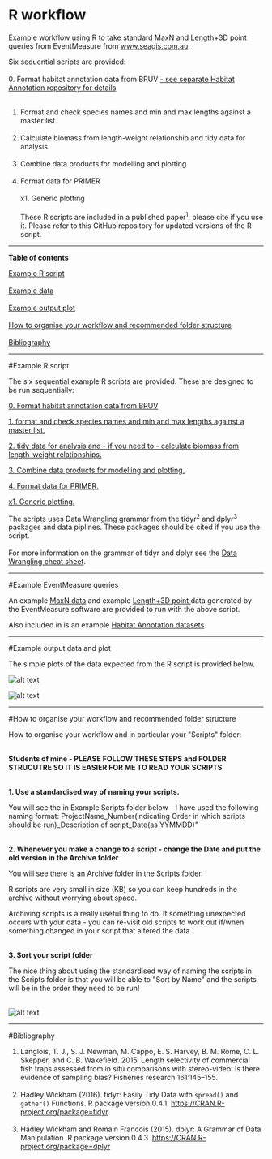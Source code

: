# R workflow 
Example workflow using R to take standard MaxN and Length+3D point queries from EventMeasure from www.seagis.com.au.

Six sequential scripts are provided:<br></br>
0. Format habitat annotation data from BRUV <a href="https://github.com/TimLanglois/HabitatAnnotation">- see separate Habitat Annotation repository for details</a><br></br>
1. Format and check species names and min and max lengths against a master list.<br></br>
2. Calculate biomass from length-weight relationship and tidy data for analysis.<br></br>
3. Combine data products for modelling and plotting<br></br>
4. Format data for PRIMER<br></br>
x1. Generic plotting
<br></br>
These R scripts are included in a published paper<sup>1</sup>, please cite if you use it.
Please refer to this GitHub repository for updated versions of the R script.

<HR>
</HR>

<b>Table of contents</b>

[Example R script](#method)<br></br>
[Example data](#transectmeasure-example)<br></br>
[Example output plot](#output-example)<br></br>
[How to organise your workflow and recommended folder structure](#introduction)<br></br>
[Bibliography](#bibliography)

<HR>
</HR>

#<a name="method"></a>Example R script

The six sequential example R scripts are provided. These are designed to be run sequentially:

<a href="https://github.com/TimLanglois/Stereo-or-mono-video-annotation-workflows/blob/master/x_ExampleR_0_HabitatAnnotation_Format.and.write.data_160919.R">0. Format habitat annotation data from BRUV </a>

<a href="https://github.com/TimLanglois/Stereo-or-mono-video-annotation-workflows/blob/master/x_ExampleR_1_Format%20and%20Check.data_160925.R">1. format and check species names and min and max lengths against a master list.</a>

<a href="https://github.com/TimLanglois/Stereo-or-mono-video-annotation-workflows/blob/master/x_ExampleR_2_Tidy%20data%20for%20analysis%20including%20CalcBiomass_160925.R">2. tidy data for analysis and  - if you need to - calculate biomass from length-weight relationships.</a>

<a href="https://github.com/TimLanglois/Stereo-or-mono-video-annotation-workflows/blob/master/x_ExampleR_3_CombineDataProducts%2BHabitat.and.summarise_160824.R">3. Combine data products for modelling and plotting.</a>

<a href="https://github.com/TimLanglois/Stereo-or-mono-video-annotation-workflows/blob/master/x_ExampleR_4_Format.for.PRIMER.R">4. Format data for PRIMER.</a>

<a href="https://github.com/TimLanglois/Stereo-or-mono-video-annotation-workflows/blob/master/x_ExampleR_x1_generic.univariate.plotting_160927.R">x1. Generic plotting.</a>



The scripts uses Data Wrangling grammar from the tidyr<sup>2</sup> and dplyr<sup>3</sup> packages and data piplines. These packages should be cited if you use the script.<br></br>
For more information on the grammar of tidyr and dplyr see the <a href="https://www.rstudio.com/wp-content/uploads/2015/02/data-wrangling-cheatsheet.pdf">Data Wrangling cheat sheet</a>. 

<HR>
</HR>

#<a name="transectmeasure-example"></a>Example EventMeasure queries

An example <a href="https://github.com/TimLanglois/Stereo-or-mono-video-annotation-workflows/blob/master/x_ExampleData_1_MaxN.TXT"> MaxN data</a> and example <a href="https://github.com/TimLanglois/Stereo-or-mono-video-annotation-workflows/blob/master/x_ExampleData_2_Length%20and%203Dpoints.TXT"> Length+3D point </a> data generated by the EventMeasure software are provided to run with the above script.

Also included in is an example <a href="https://github.com/TimLanglois/Stereo-or-mono-video-annotation-workflows/blob/master/x_ExampleData_BRUV_TM_HabitatAnnotation.txt"> Habitat Annotation datasets</a>.

<HR>
</HR>

#<a name="output-example"></a>Example output data and plot

The simple plots of the data expected from the R script is provided below.

![alt text](https://cloud.githubusercontent.com/assets/14978794/18816109/d623e9e6-8374-11e6-81c7-c8ac6fc2241b.png "Example plot of length data")

![alt text](https://cloud.githubusercontent.com/assets/14978794/18816121/1abbc88a-8375-11e6-8b43-b2857cef4bd4.png "Example plot of range data")


<HR>
</HR>

#<a name="introduction"></a>How to organise your workflow and recommended folder structure

How to organise your workflow and in particular your "Scripts" folder:<br></br>

**Students of mine - PLEASE FOLLOW THESE STEPS and FOLDER STRUCUTRE SO IT IS EASIER FOR ME TO READ YOUR SCRIPTS**<br></br>

<b>1. Use a standardised way of naming your scripts.</b>

You will see the in Example Scripts folder below - I have used the following naming format:
ProjectName_Number(indicating Order in which scripts should be run)_Description of script_Date(as YYMMDD)"<br></br>

<b>2. Whenever you make a change to a script - change the Date and put the old version in the Archive folder</b>

You will see there is an Archive folder in the Scripts folder.

R scripts are very small in size (KB) so you can keep hundreds in the archive without worrying about space.

Archiving scripts is a really useful thing to do. If something unexpected occurs with your data - you can re-visit old scripts to work out if/when something changed in your script that altered the data.<br></br>

<b>3. Sort your script folder</b>

The nice thing about using the standardised way of naming the scripts in the Scripts folder is that you will be able to "Sort by Name" and the scripts will be in the order they need to be run!<br></br>


![alt text](https://cloud.githubusercontent.com/assets/14978794/18865062/e2d94c96-84cb-11e6-8e55-c91f759c2880.png "Example folder structure")


<HR>
</HR>

#<a name="bibliography"></a>Bibliography

1. Langlois, T. J., S. J. Newman, M. Cappo, E. S. Harvey, B. M. Rome, C. L. Skepper, and C. B. Wakefield. 2015. Length selectivity of commercial fish traps assessed from in situ comparisons with stereo-video: Is there evidence of sampling bias? Fisheries research 161:145–155.
<br></br>
2. Hadley Wickham (2016). tidyr: Easily Tidy Data with `spread()` and `gather()` Functions. R package version 0.4.1.
  https://CRAN.R-project.org/package=tidyr
<br></br>
3. Hadley Wickham and Romain Francois (2015). dplyr: A Grammar of Data Manipulation. R package version 0.4.3.
  https://CRAN.R-project.org/package=dplyr


